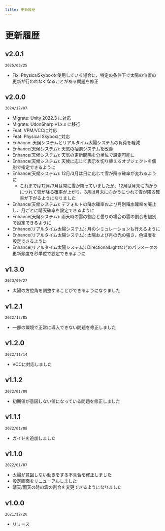```yaml
---
title: 更新履歴
---
```


# 更新履歴

## v2.0.1
`2025/03/25`  
- Fix: PhysicalSkyboxを使用している場合に、特定の条件下で太陽の位置の更新が行われなくなることがある問題を修正

## v2.0.0
`2024/12/07`
- Migrate: Unity 2022.3 に対応
- Migrate: UdonSharp v1.x.x に移行
- Feat: VPM/VCCに対応
- Feat: Physical Skyboxに対応
- Enhance: 天候システムとリアルタイム太陽システムの負荷を軽減
- Enhance(天候システム): 天気の抽選システムを改善
- Enhance(天候システム): 天気の更新間隔を分単位で設定可能に
- Enhance(天候システム): 天候に応じて表示を切り替えるオブジェクトを個別で指定できるように
- Enhance(天候システム): 12月/3月は日に応じて雪が降る確率が変わるように
    - これまでは12月/3月は常に雪が降っていましたが、12月は月末に向かうにつれて雪が降る確率が上がり、3月は月末に向かうにつれて雪が降る確率が下がるようになりました
- Enhance(天候システム): デフォルトの降水確率および月別降水確率を廃止し、月ごとに晴天確率を設定できるように
- Enhance(天候システム): 雨天時の雲の割合と曇りの場合の雲の割合を個別で設定できるように
- Enhance(リアルタイム太陽システム): 月のシミュレーションも行えるように
- Enhance(リアルタイム太陽システム): 太陽および月の光の強さ、色温度を設定できるように
- Enhance(リアルタイム太陽システム): DirectionalLightなどのパラメータの更新頻度を秒単位で設定できるように

## v1.3.0
`2023/09/27`
- 太陽の方位角を調整することができるようになりました

## v1.2.1
`2022/12/05`
- 一部の環境で正常に導入できない問題を修正しました

## v1.2.0
`2022/11/14`
- VCCに対応しました

## v1.1.2
`2022/01/09`
- 初期値が意図しない値になっている問題を修正しました

## v1.1.1
`2022/01/08`
- ガイドを追加しました

## v1.1.0
`2022/01/07`
- 太陽が意図しない動きをする不具合を修正しました
- 設定画面をリニューアルしました
- 晴天/雨天の時の雲の割合を変更できるようになりました

## v1.0.0
`2021/12/20`
- リリース